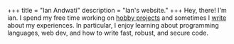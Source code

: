 +++
title = "Ian Andwati"
description = "Ian's website."
+++
Hey, there! I'm ian. 
I spend my free time working on [hobby projects] and sometimes I [write] about
my experiences. In particular, I enjoy learning about programming languages,
web dev, and how to write fast, robust, and secure code.


[hobby projects]: https://github.com/andwati
[write]: /posts
